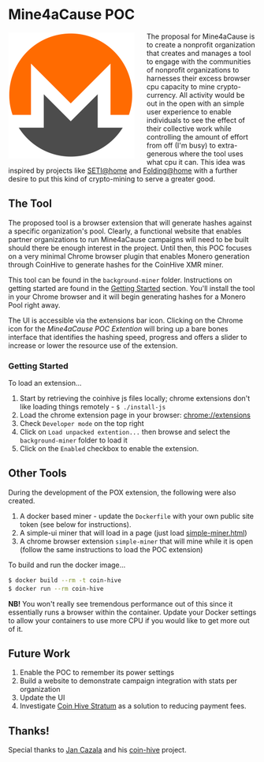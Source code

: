 # Mine4aCause POC

<img style="float: left; margin-right: 25px;" align="center" src="monero-512x512.png" width="256px" height="256px">

The proposal for Mine4aCause is to create a nonprofit organization that creates and manages a tool to engage with the communities of nonprofit organizations to harnesses their excess browser cpu capacity to mine crypto-currency. All activity would be out in the open with an simple user experience to enable individuals to see the effect of their collective work while controlling the amount of effort from off (I'm busy) to extra-generous where the tool uses what cpu it can. This idea was inspired by projects like [SETI@home](https://setiathome.berkeley.edu/) and [Folding@home](http://folding.stanford.edu/) with a further desire to put this kind of crypto-mining to serve a greater good.

## The Tool

The proposed tool is a browser extension that will generate hashes against a specific organization's pool. Clearly, a functional website that enables partner organizations to run Mine4aCause campaigns will need to be built should there be enough interest in the project. Until then, this POC focuses on a very minimal Chrome browser plugin that enables Monero generation through CoinHive to generate hashes for the CoinHive XMR miner.

This tool can be found in the `background-miner` folder. Instructions on getting started are found in the [Getting Started](#getting_started) section. You'll install the tool in your Chrome browser and it will begin generating hashes for a Monero Pool right away. 

The UI is accessible via the extensions bar icon. Clicking on the Chrome icon for the *Mine4aCause POC Extention* will bring up a bare bones interface that identifies the hashing speed, progress and offers a slider to increase or lower the resource use of the extension.

### <a name="getting_started"></a>Getting Started

To load an extension...

1. Start by retrieving the coinhive js files locally; chrome extensions don't like loading things remotely - `$ ./install-js`
1. Load the chrome extension page in your browser: [chrome://extensions](chrome://extensions/)
1. Check `Developer mode` on the top right
1. Click on `Load unpacked extention...` then browse and select the `background-miner` folder to load it
1. Click on the `Enabled` checkbox to enable the extension. 

## Other Tools

During the development of the POX extension, the following were also created.

1. A docker based miner - update the `Dockerfile` with your own public site token (see below for instructions).
1. A simple-ui miner that will load in a page (just load [simple-miner.html](simple-miner.html))
1. A chrome browser extension `simple-miner` that will mine while it is open (follow the same instructions to load the POC extension)

To build and run the docker image...

```bash
$ docker build --rm -t coin-hive
$ docker run --rm coin-hive
```

**NB!** You won't really see tremendous performance out of this since it essentially runs a browser within the container. Update your Docker settings to allow your containers to use more CPU if you would like to get more out of it.

## Future Work

1. Enable the POC to remember its power settings
1. Build a website to demonstrate campaign integration with stats per organization
1. Update the UI
1. Investigate [Coin Hive Stratum](https://github.com/cazala/coin-hive-stratum) as a solution to reducing payment fees.

## Thanks!

Special thanks to [Jan Cazala](https://github.com/cazala) and his [coin-hive](https://github.com/cazala/coin-hive) project.

